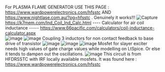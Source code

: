For PLASMA FLAME GENERATOR USE THIS PAGE : https://www.wardpowerelectronics.com/hfsstc AND https://www.nightlase.com.au/?pg=hfsstc . Genuinely it works!!!
![Capture](https://github.com/user-attachments/assets/9db539df-26b4-4ff8-8eee-ae5268278c05)
https://k7mem.com/Ind_Coil_Ind_Calc.html ---- Calculator for air coil inductance ----- https://www.66pacific.com/calculators/coil-inductance-calculator.aspx  
![image](https://github.com/user-attachments/assets/63a1d7ec-eff7-4b89-b46e-622d21001727)
![image](https://github.com/user-attachments/assets/2a4981b2-3c84-44c9-ad46-5042d776b5bd)
Coupling 3 inductors for non contact feedback to base drive of transistor
![image](https://github.com/user-attachments/assets/c8ea094f-2930-4351-96bc-ac1bf1ffdb48)
![image](https://github.com/user-attachments/assets/45fcd4b0-a8d7-4975-9457-e0134742acff)
![image](https://github.com/user-attachments/assets/8a7a9636-4f1c-4b00-b9e1-2fed6da8d51c)
Mosfet for slayer exciter needs high values of gate charge values while modelling on LtSpice. Or else it tends to dampen out the oscillations.
![image](https://github.com/user-attachments/assets/e24c1a24-2329-4983-8c0a-f20c592ef7eb)
This circuit is from HFDRSSTC with IRF locally available mosfets. It was found here : https://www.wardpowerelectronics.com/hfsstc 
